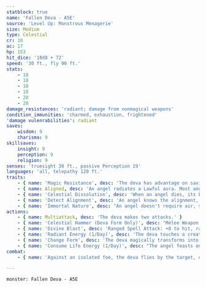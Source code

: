 ```yaml
---
statblock: true
name: 'Fallen Deva - A5E'
source: 'Level Up: Monstrous Menagerie'
size: Medium
type: Celestial
cr: 10
ac: 17
hp: 153
hit_dice: '18d8 + 72'
speed: '30 ft., fly 90 ft.'
stats:
    - 18
    - 18
    - 18
    - 18
    - 20
    - 20
damage_resistances: 'radiant; damage from nonmagical weapons'
condition_immunities: 'charmed, exhaustion, frightened'
'damage vulenrabilities': radiant
saves:
    wisdom: 9
    charisma: 9
skillsaves:
    insight: 9
    perception: 9
    religion: 9
senses: 'truesight 30 ft., passive Perception 19'
languages: 'all, telepathy 120 ft.'
traits:
    - { name: 'Magic Resistance', desc: 'The deva has advantage on saving throws against spells and magical effects.' }
    - { name: Aligned, desc: 'An angel radiates a Lawful aura. Most angels also radiate a Good aura, and a few radiate Evil.' }
    - { name: 'Celestial Dissolution', desc: 'When an angel dies, its body and equipment dissolve into motes of light.' }
    - { name: 'Detect Alignment', desc: 'An angel knows the alignment, if any, of each creature within 30 feet that it can see.' }
    - { name: 'Immortal Nature', desc: "An angel doesn't require air, sustenance, or sleep." }
actions:
    - { name: Multiattack, desc: 'The deva makes two attacks.' }
    - { name: 'Celestial Hammer (Deva Form Only)', desc: "Melee Weapon Attack: +8 to hit, reach 5 ft., one target. Hit: 8 (1d8 + 4) bludgeoning damage plus 17 (5d6) radiant damage. On a hit, the target can't make opportunity attacks against the deva until the beginning of the target's next turn." }
    - { name: 'Divine Blast', desc: 'Ranged Spell Attack: +8 to hit, range 60 ft., one target. Hit: 22 (5d8) radiant damage.' }
    - { name: 'Radiant Energy (1/Day)', desc: 'The deva touches a creature other than itself. If the target is unwilling, the deva makes an attack roll with a +8 bonus. The deva can choose to magically heal 60 hit points of damage and end any blindness, curse, deafness, disease, or poison on the target. Alternatively, the deva can choose to deal 60 radiant damage to the target.' }
    - { name: 'Change Form', desc: 'The deva magically transforms into a beast or humanoid or back into its true form. It retains its deva statistics, including speech and telepathy, except that it has the size, movement modes, and traits of its new form.' }
    - { name: 'Consume Life Energy (1/Day)', desc: "The angel feasts on the departing life energy of a humanoid within 5 feet. The target must have been slain within the last hour. The angel magically gains temporary hit points equal to half the dead creature's maximum hit points. These hit points last until depleted. Only a spell cast with a 9th-level slot can raise the corpse from the dead." }
combat:
    - { name: 'Against an isolated foe, the deva flies by the target, using Celestial Hammer and escaping out of range', desc: 'Against a foe with an inferior ranged attack, it uses Divine Blast from a distance. In other circumstances, it closes to melee range and uses Radiant Energy and Celestial Hammer. Angels have no fear and rarely retreat.' }

---
```

```statblock
monster: Fallen Deva - A5E
```
